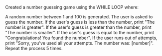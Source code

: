 Created a number guessing game using the WHILE LOOP where:

A random number between 1 and 100 is generated.
The user is asked to guess the number.
If the user's guess is less than the number, print "The number is greater".
If the user's guess is greater than the number, print "The number is smaller".
If the user's guess is equal to the number, print "Congratulations! You found the number".
If the user runs out of attempts, print "Sorry, you've used all your attempts. The number was: [number]".
Repeat the process 5 times.
